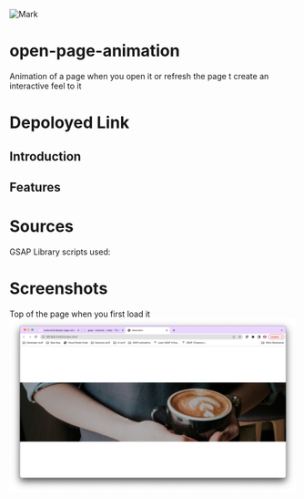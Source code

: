 ![Mark](https://img.shields.io/badge/Mark-Contributed-blue)

# open-page-animation
Animation of a page when you open it or refresh the page t create an interactive feel to it



# Depoloyed Link



## Introduction



## Features



# Sources


  GSAP Library scripts used:
<!--    - TweenLite.min.js
   - TimelineLite.min.js
   - CSSPlugin.min.js is also required in combination to the TweenLite
   - For me to have this animation animate in a certain path I will also require the BezierPlugin.min.js -->



 
# Screenshots
Top of the page when you first load it
![Start ](/images/Start.png)

